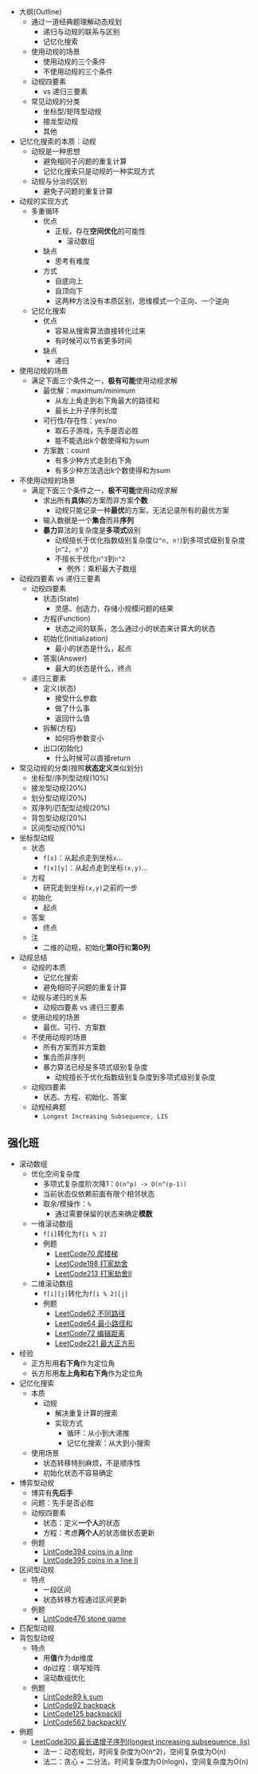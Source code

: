 * 大纲(Outline)
  * 通过一道经典题理解动态规划
    * 递归与动规的联系与区别
    * 记忆化搜索
  * 使用动规的场景
    * 使用动规的三个条件
    * 不使用动规的三个条件
  * 动规四要素
    * vs 递归三要素
  * 常见动规的分类
    * 坐标型/矩阵型动规
    * 接龙型动规
    * 其他
* 记忆化搜索的本质：动规
  * 动规是一种思想
    * 避免相同子问题的重复计算
    * 记忆化搜索只是动规的一种实现方式
  * 动规与分治的区别
    * 避免子问题的重复计算
* 动规的实现方式
  * 多重循环
    * 优点
      * 正规，存在**空间优化**的可能性
        * 滚动数组
    * 缺点
      * 思考有难度
    * 方式
      * 自底向上
      * 自顶向下
      * 这两种方法没有本质区别，思维模式一个正向、一个逆向
  * 记忆化搜索
    * 优点
      * 容易从搜索算法直接转化过来
      * 有时候可以节省更多时间
    * 缺点
      * 递归
* 使用动规的场景
  * 满足下面三个条件之一，**极有可能**使用动规求解
    * 最优解：maximum/minimum
      * 从左上角走到右下角最大的路径和
      * 最长上升子序列长度
    * 可行性/存在性：yes/no
      * 取石子游戏，先手是否必胜
      * 能不能选出k个数使得和为sum
    * 方案数：count
      * 有多少种方式走到右下角
      * 有多少种方法选出k个数使得和为sum
* 不使用动规的场景
  * 满足下面三个条件之一，**极不可能**使用动规求解
    * 求出所有**具体**的方案而非方案**个数**
      * 动规只能记录一种**最优**的方案，无法记录所有的最优方案
    * 输入数据是一个**集合**而非**序列**
    * **暴力**算法的复杂度是**多项式**级别
      * 动规擅长于优化指数级别复杂度(`2^n, n!`)到多项式级别复杂度(`n^2, n^3`)
      * 不擅长于优化`n^3`到`n^2`
        * 例外：乘积最大子数组
* 动规四要素 vs 递归三要素
  * 动规四要素
    * 状态(State)
      * 灵感、创造力，存储小规模问题的结果
    * 方程(Function)
      * 状态之间的联系，怎么通过小的状态来计算大的状态
    * 初始化(Initialization)
      * 最小的状态是什么，起点
    * 答案(Answer)
      * 最大的状态是什么，终点
  * 递归三要素
    * 定义(状态)
      * 接受什么参数
      * 做了什么事
      * 返回什么值
    * 拆解(方程)
      * 如何将参数变小
    * 出口(初始化)
      * 什么时候可以直接return
* 常见动规的分类(按照**状态定义**类似划分)
  * 坐标型/序列型动规(10%)
  * 接龙型动规(20%)
  * 划分型动规(20%)
  * 双序列/匹配型动规(20%)
  * 背包型动规(20%)
  * 区间型动规(10%)
* 坐标型动规
  * 状态
    * `f[x]`：从起点走到坐标`x`...
    * `f[x][y]`：从起点走到坐标`(x,y)`...
  * 方程
    * 研究走到坐标`(x,y)`之前的一步
  * 初始化
    * 起点
  * 答案
    * 终点
  * 注
    * 二维的动规，初始化**第0行**和**第0列**
* 动规总结
  * 动规的本质
    * 记忆化搜索
    * 避免相同子问题的重复计算
  * 动规与递归的关系
    * 动规四要素 vs 递归三要素
  * 使用动规的场景
    * 最优、可行、方案数
  * 不使用动规的场景
    * 所有方案而非方案数
    * 集合而非序列
    * 暴力算法已经是多项式级别复杂度
      * 动规擅长于优化指数级别复杂度到多项式级别复杂度
  * 动规四要素
    * 状态、方程、初始化、答案
  * 动规经典题
    * `Longest Increasing Subsequence, LIS`

## 强化班
* 滚动数组
  * 优化空间复杂度
    * 多项式复杂度阶次降1：`O(n^p) -> O(n^(p-1))`
    * 当前状态仅依赖前面有限个相邻状态
    * 取余/模操作：`%`
      * 通过需要保留的状态来确定**模数**
  * 一维滚动数组
    * `f[i]`转化为`f[i % 2]`
    * 例题
      * [LeetCode70 爬楼梯](https://leetcode-cn.com/problems/climbing-stairs/)
      * [LeetCode198 打家劫舍](https://leetcode-cn.com/problems/house-robber/)
      * [LeetCode213 打家劫舍II](https://leetcode-cn.com/problems/house-robber-ii/)
  * 二维滚动数组
    * `f[i][j]`转化为`f[i % 2][j]`
    * 例题
      * [LeetCode62 不同路径](https://leetcode-cn.com/problems/unique-paths/)
      * [LeetCode64 最小路径和](https://leetcode-cn.com/problems/minimum-path-sum/)
      * [LeetCode72 编辑距离](https://leetcode-cn.com/problems/edit-distance/)
      * [LeetCode221 最大正方形](https://leetcode-cn.com/problems/maximal-square/)
* 经验
  * 正方形用**右下角**作为定位角
  * 长方形用**左上角和右下角**作为定位角
* 记忆化搜索
  * 本质
    * 动规
      * 解决重复计算的搜索
      * 实现方式
        * 循环：从小到大递推
        * 记忆化搜索：从大到小搜索
  * 使用场景
    * 状态转移特别麻烦，不是顺序性
    * 初始化状态不容易确定
* 博弈型动规
  * 博弈有**先后手**
  * 问题：先手是否必胜
  * 动规四要素
    * 状态：定义**一个人**的状态
    * 方程：考虑**两个人**的状态做状态更新
  * 例题
    * [LintCode394 coins in a line](https://www.lintcode.com/problem/394/)
    * [LintCode395 coins in a line II](https://www.lintcode.com/problem/395)
* 区间型动规
  * 特点
    * 一段区间
    * 状态转移方程通过区间更新
  * 例题
    * [LintCode476 stone game](https://www.lintcode.com/problem/476/)
* 匹配型动规
* 背包型动规
  * 特点
    * 用**值**作为dp维度
    * dp过程：填写矩阵
    * 滚动数组优化
  * 例题
    * [LintCode89 k sum](https://www.lintcode.com/problem/89/description/)
    * [LintCode92 backpack](https://www.lintcode.com/problem/92/)
    * [LintCode125 backpackII](https://www.lintcode.com/problem/125/)
    * [LintCode562 backpackIV](https://www.lintcode.com/problem/562/)
* 例题
  * [LeetCode300 最长递增子序列(longest increasing subsequence, lis)](https://leetcode-cn.com/problems/longest-increasing-subsequence/)
    * 法一：动态规划，时间复杂度为O(n^2)，空间复杂度为O(n)
    * 法二：贪心 + 二分法，时间复杂度为O(nlogn)，空间复杂度为O(n)

